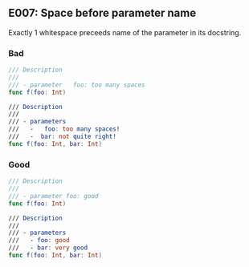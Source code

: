 ## E007: Space before parameter name


Exactly 1 whitespace preceeds name of the parameter in its docstring.


### Bad

```swift
/// Description
///
/// - parameter   foo: too many spaces
func f(foo: Int)

/// Description
///
/// - parameters
///   -   foo: too many spaces!
///   -  bar: not quite right!
func f(foo: Int, bar: Int)
```

### Good

```swift
/// Description
///
/// - parameter foo: good
func f(foo: Int)

/// Description
///
/// - parameters
///   - foo: good
///   - bar: very good
func f(foo: Int, bar: Int)
```
